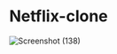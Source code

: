 # Netflix-clone

![Screenshot (138)](https://github.com/Vishalshah007/Netflix-clone/assets/140838474/5dac7982-9889-409b-b646-0b9dab55ee41)

